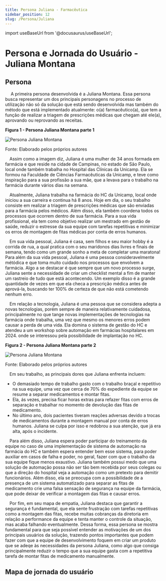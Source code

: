 ```yaml
---
title: Persona Juliana - Farmacêutica
sidebar_position: 12
slug: /Persona/Juliana
---
```


import useBaseUrl from '@docusaurus/useBaseUrl';

# Persona e Jornada do Usuário - Juliana Montana

## Persona

&emsp; A primeira persona desenvolvida é a Juliana Montana. Essa persona busca representar um dos principais personagens no processo de utilização não só da solução que está sendo desenvolvida mas também do método que está implementado atualmente: o(a) farmacêutico(a), que tem a função de realizar a triagem de prescrições médicas que chegam até ele(a), aprovando ou reprovando as receitas. 


<div style={{ textAlign: 'center' }}>
  <p><strong>Figura 1 - Persona Juliana Montana parte 1</strong></p>
  <img 
    src={useBaseUrl('/img/persona_juliana_1.png')} 
    alt="Persona Juliana Montana" 
    title="Persona Juliana Montana" 
    style={{ maxWidth: '80%', height: 'auto' }}
  />
  <p>Fonte: Elaborado pelos próprios autores</p>
</div>

&emsp;Assim como a imagem diz, Juliana é uma mulher de 34 anos formada em farmácia e que reside na cidade de Campinas, no estado de São Paulo, local onde também trabalha no Hospital das Clínicas da Unicamp. Ela se formou na Faculdade de Ciências Farmacêuticas da Unicamp, e teve como inspiração para a sua profissão a sua mãe, que a levava para o trabalho na farmácia durante vários dias na semana. 

&emsp;Atualmente, Juliana trabalha na farmácia do HC da Unicamp, local onde iniciou a sua carreira e continua há 8 anos. Hoje em dia, o seu trabalho consiste em realizar a triagem de prescrições médicas que são enviadas para a farmácia pelos médicos. Além disso, ela também coordena todos os processos que ocorrem dentro de sua farmácia. Para a sua vida profissional, ela tem como objetivo realizar um mestrado em gestão de saúde, reduzir o estresse da sua equipe com tarefas repetitivas e minimizar os erros de montagem de fitas médicas por conta de erros humanos. 

&emsp;Em sua vida pessoal, Juliana é casa, sem filhos e seu maior hobby é a corrida de rua, a qual pratica com o seu maridonos dias livres e finais de semana, tendo como um grande sonho a meta de completar uma maratona! Para além da sua vida pessoal, Juliana é uma pessoa consideravelmente métódica e que toma muito cuidado nos processos que envolvem a farmácia. Algo a se destacar é que sempre que um novo processo surge, Juliana sente a necessidade de criar um checklist mental a fim de manter um rastreio de tudo que está acontecendo. Um exemplo disso é a grande quantidade de vezes em que ela checa a prescrição médica antes de aprová-la, buscando ter 100% de certeza de que não está cometendo nenhum erro. 

&emsp;Em relação a tecnologia, Juliana é uma pessoa que se considera adepta a novas tecnologias, porém sempre de maneira relativamente cuidadosa, principalmente no que tange novas implementações de tecnologias na farmácia onde trabalha, uma vez que mesmo os menores erros podem causar a perda de uma vida. Ela domina o sistema de gestão do HC e atendeu a um workshop sobre automação em farmácias hospitalares em 2024. onde se interessou pela possibilidade de implantação no HC.

<div style={{ textAlign: 'center' }}>
  <p><strong>Figura 2 - Persona Juliana Montana parte 2</strong></p>
  <img 
    src={useBaseUrl('/img/persona_juliana_2.png')} 
    alt="Persona Juliana Montana" 
    title="Persona Juliana Montana" 
    style={{ maxWidth: '80%', height: 'auto' }}
  />
  <p>Fonte: Elaborado pelos próprios autores</p>
</div>

&emsp;Em seu trabalho, as principais dores que Juliana enfrenta incluem:
* O demasiado tempo de trabalho gasto com o trabalho braçal e repetitivo na sua equipe, uma vez que cerca de 70% do expediente da equipe se resume a separar medicamentos e montar fitas.
* Ela, ás vezes, precisa ficar horas extras para refazer fitas com erros de separação e trabalhar no momento de devolução das fitas de medicamento.
* No último ano, dois pacientes tiveram reações adversas devido a trocas de medicamentos durante a montagem manual por conta de erros humanos. Juliana se culpa por isso e redobrou a sua atenção, que já era alta, após o incidente. 

&emsp;Para além disso, Juliana espera poder participar do treinamento da equipe no caso de uma implementação de sistema de automação na farmácia do HC e também espera entender bem esse sistema, para poder auxiliar em casos de falha e poder, no geral, fazer com que o trabalho da sua equipe fique menos exaustivo. Juliana também possui medo que uma solução de automação possa não ser tão bem recebida por seus colegas ou que a direção do hospital veja a automação como um pretexto para demitir funcionários. Além disso, ela se preocupa com a possibilidade de a presença de um sistema automatizado para separar as fitas de medicamento crie uma falsa sensação de segurança na equipe da farmácia, que pode deixar de verificar a montagem das fitas e causar erros.     

&emsp;Por fim, em seu mapa de empatia, Juliana destaca que garantir a segurança é fundamental, que ela sente frustração com tarefas repetitivas como a montagem das fitas, recebe muitas cobranças da diretoria em relação a performance da equipe e tenta manter o controle da situação, mas acaba falhando eventualmente. Dessa forma, essa persona se mostra fundamental para que seja possível entender as motivações de um dos principais usuários da solução, trazendo pontos importantes que podem fazer com que a equipe de desenvolvimento foquem em criar um produto que se adeqe às necessidades da persona Juliana, como algo que consiga principalmente reduzir o tempo que a sua equipe gasta com a repetitiva tarefa de montar fitas de medicamento manualmente. 


## Mapa de jornada do usuário

